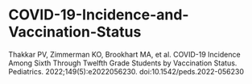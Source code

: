 # COVID-19-Incidence-and-Vaccination-Status
Thakkar PV, Zimmerman KO, Brookhart MA, et al. COVID-19 Incidence Among Sixth Through Twelfth Grade Students by Vaccination Status. Pediatrics. 2022;149(5):e2022056230. doi:10.1542/peds.2022-056230
